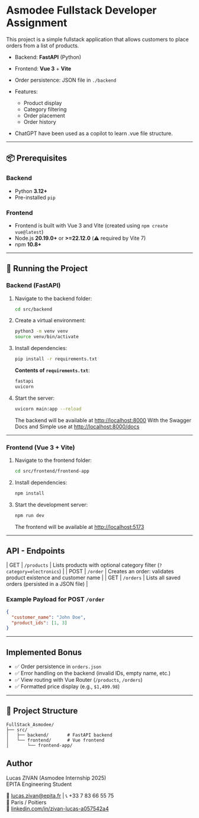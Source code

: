 # Asmodee Fullstack Developer Assignment

This project is a simple fullstack application that allows customers to place orders from a list of products.

- Backend: **FastAPI** (Python)
- Frontend: **Vue 3** + **Vite**
- Order persistence: JSON file in `./backend`
- Features:
  - Product display
  - Category filtering
  - Order placement
  - Order history

- ChatGPT have been used as a copilot to learn .vue file structure.

---

## 📦 Prerequisites

### Backend

- Python **3.12+**
- Pre-installed `pip`

### Frontend

- Frontend is built with Vue 3 and Vite (created using `npm create vue@latest`)
- Node.js **20.19.0+** or **>=22.12.0** (⚠️ required by Vite 7)
- npm **10.8+**

---

## 🚀 Running the Project

### Backend (FastAPI)

1. Navigate to the backend folder:
   ```bash
   cd src/backend
   ```

2. Create a virtual environment:
   ```bash
   python3 -m venv venv
   source venv/bin/activate
   ```

3. Install dependencies:
   ```bash
   pip install -r requirements.txt
   ```

   **Contents of `requirements.txt`**:
   ```txt
   fastapi
   uvicorn
   ```

4. Start the server:
   ```bash
   uvicorn main:app --reload
   ```

   The backend will be available at [http://localhost:8000](http://localhost:8000)
   With the Swagger Docs and Simple use at [http://localhost:8000/docs](http://localhost:8000/docs)

---

### Frontend (Vue 3 + Vite)

1. Navigate to the frontend folder:
   ```bash
   cd src/frontend/frontend-app
   ```

2. Install dependencies:
   ```bash
   npm install
   ```

3. Start the development server:
   ```bash
   npm run dev
   ```

   The frontend will be available at [http://localhost:5173](http://localhost:5173)

---

## API - Endpoints

| GET    | `/products`  | Lists products with optional category filter (`?category=electronics`)     |
| POST   | `/order`     | Creates an order: validates product existence and customer name            |
| GET    | `/orders`    | Lists all saved orders (persisted in a JSON file)                          |

### Example Payload for POST `/order`

```json
{
  "customer_name": "John Doe",
  "product_ids": [1, 3]
}
```

---

## Implemented Bonus

- ✅ Order persistence in `orders.json`
- ✅ Error handling on the backend (invalid IDs, empty name, etc.)
- ✅ View routing with Vue Router (`/products`, `/orders`)
- ✅ Formatted price display (e.g., `$1,499.98`)

---

## 📁 Project Structure

```text
FullStack_Asmodee/
├── src/
│   ├── backend/       # FastAPI backend
│   └── frontend/      # Vue frontend
│       └── frontend-app/
```


## Author

Lucas ZIVAN (Asmodee Internship 2025)  
EPITA Engineering Student

📧 lucas.zivan@epita.fr | 📞 +33 7 83 66 55 75  
📍 Paris / Poitiers  
🔗 [linkedin.com/in/zivan-lucas-a057542a4](https://linkedin.com/in/zivan-lucas-a057542a4)
